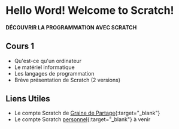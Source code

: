# Hello Word! Welcome to Scratch!
#### DÉCOUVRIR LA PROGRAMMATION AVEC SCRATCH

## Cours 1
- Qu'est-ce qu'un ordinateur
- Le matériel informatique
- Les langages de programmation
- Brève présentation de Scratch (2 versions)

## Liens Utiles
- Le compte Scratch de [Graine de Partage](https://scratch.mit.edu/users/Gdp-Scratch/){:target="_blank"}
- Le compte Scratch [personnel](https://scratch.mit.edu/users/Gdp-Scratch/){:target="_blank"} à venir
